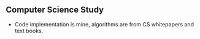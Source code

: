 ## Computer Science Study

- Code implementation is mine, algorithms are from CS whitepapers and text books.
